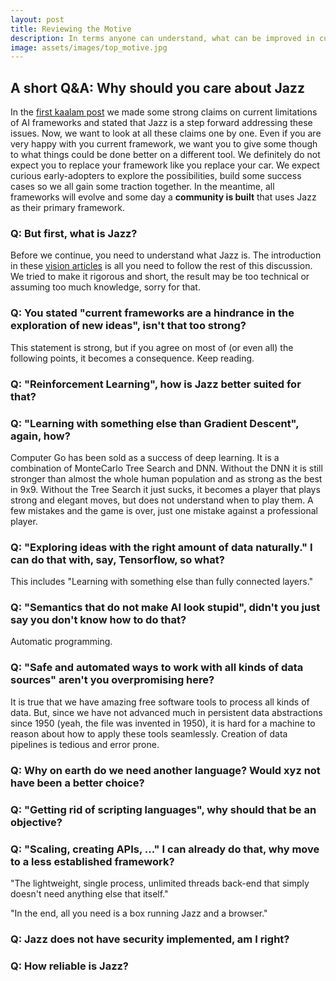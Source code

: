 ```yaml
---
layout: post
title: Reviewing the Motive
description: In terms anyone can understand, what can be improved in current platforms?
image: assets/images/top_motive.jpg
---
```


<h2>A short Q&A: Why should you care about Jazz</h2>

In the [first kaalam post](/kaalam/xxx) we made some strong claims on current
limitations of AI frameworks and stated that Jazz is a step forward addressing these issues. Now, we want to look at all these claims
one by one. Even if you are very happy with you current framework, we want you to give some though to what things could be done
better on a different tool. We definitely do not expect you to replace your framework like you replace your car. We expect
curious early-adopters to explore the possibilities, build some success cases so we all gain some traction together. In the meantime,
all frameworks will evolve and some day a **community is built** that uses Jazz as their primary framework.

<h3>Q: But first, what is Jazz?</h3>

Before we continue, you need to understand what Jazz is. The introduction in these
[vision articles](/jazz_reference/basics_jazz_vision.html) is all you need to follow the rest of this discussion.
We tried to make it rigorous and short, the result may be too technical or assuming too much knowledge, sorry for that.

<h3>Q: You stated "current frameworks are a hindrance in the exploration of new ideas", isn't that too strong?</h3>

This statement is strong, but if you agree on most of (or even all) the following points, it becomes a consequence. Keep reading.

<h3>Q: "Reinforcement Learning", how is Jazz better suited for that?</h3>

<h3>Q: "Learning with something else than Gradient Descent", again, how?</h3>

Computer Go has been sold as a success of deep learning. It is a combination of MonteCarlo Tree Search and DNN. Without the DNN it is still
stronger than almost the whole human population and as strong as the best in 9x9. Without the Tree Search it just sucks, it becomes
a player that plays strong and elegant moves, but does not understand when to play them. A few mistakes and the game is over, just one
mistake against a professional player.

<h3>Q: "Exploring ideas with the right amount of data naturally." I can do that with, say, Tensorflow, so what?</h3>

This includes "Learning with something else than fully connected layers."

<h3>Q: "Semantics that do not make AI look stupid", didn't you just say you don't know how to do that?</h3>

Automatic programming.

<h3>Q: "Safe and automated ways to work with all kinds of data sources" aren't you overpromising here?</h3>

It is true that we have amazing free software tools to process all kinds of data. But, since we have not advanced much in persistent data abstractions since 1950 (yeah, the file was invented in 1950), it is hard for a machine to reason about how to apply these tools seamlessly. Creation of data pipelines is tedious and error prone.

<h3>Q: Why on earth do we need another language? Would xyz not have been a better choice?</h3>

<h3>Q: "Getting rid of scripting languages", why should that be an objective?</h3>

<h3>Q: "Scaling, creating APIs, ..." I can already do that, why move to a less established framework?</h3>

"The lightweight, single process, unlimited threads back-end that simply doesn't need anything else that itself."

"In the end, all you need is a box running Jazz and a browser."

<h3>Q: Jazz does not have security implemented, am I right?</h3>

<h3>Q: How reliable is Jazz?</h3>
